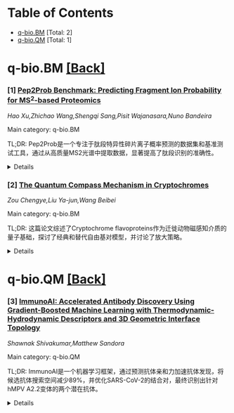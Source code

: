 <div id=toc></div>

# Table of Contents

- [q-bio.BM](#q-bio.BM) [Total: 2]
- [q-bio.QM](#q-bio.QM) [Total: 1]


<div id='q-bio.BM'></div>

# q-bio.BM [[Back]](#toc)

### [1] [Pep2Prob Benchmark: Predicting Fragment Ion Probability for MS$^2$-based Proteomics](https://arxiv.org/abs/2508.21076)
*Hao Xu,Zhichao Wang,Shengqi Sang,Pisit Wajanasara,Nuno Bandeira*

Main category: q-bio.BM

TL;DR: Pep2Prob是一个专注于肽段特异性碎片离子概率预测的数据集和基准测试工具，通过从高质量MS2光谱中提取数据，显著提高了肽段识别的准确性。


<details>
  <summary>Details</summary>
Motivation: 当前分析方法依赖于碎片化的全局统计，忽视了肽段特异性对碎片离子概率的影响，限制了预测准确性。

Method: 提出Pep2Prob数据集，包含60多万个独特前体的碎片离子概率统计，基于1.83亿高质量HCD MS2光谱，并评估了统计规则和学习方法的性能。

Result: 研究发现，利用肽段特异性信息的模型显著优于仅依赖全局统计的方法，且肽段-碎片关系表现出复杂的非线性特征。

Conclusion: Pep2Prob通过提供全面数据集和基准测试，支持开发更复杂的机器学习方法，以提升肽段识别准确性。

Abstract: Proteins perform nearly all cellular functions and constitute most drug
targets, making their analysis fundamental to understanding human biology in
health and disease. Tandem mass spectrometry (MS$^2$) is the major analytical
technique in proteomics that identifies peptides by ionizing them, fragmenting
them, and using the resulting mass spectra to identify and quantify proteins in
biological samples. In MS$^2$ analysis, peptide fragment ion probability
prediction plays a critical role, enhancing the accuracy of peptide
identification from mass spectra as a complement to the intensity information.
Current approaches rely on global statistics of fragmentation, which assumes
that a fragment's probability is uniform across all peptides. Nevertheless,
this assumption is oversimplified from a biochemical principle point of view
and limits accurate prediction. To address this gap, we present Pep2Prob, the
first comprehensive dataset and benchmark designed for peptide-specific
fragment ion probability prediction. The proposed dataset contains fragment ion
probability statistics for 608,780 unique precursors (each precursor is a pair
of peptide sequence and charge state), summarized from more than 183 million
high-quality, high-resolution, HCD MS$^2$ spectra with validated peptide
assignments and fragmentation annotations. We establish baseline performance
using simple statistical rules and learning-based methods, and find that models
leveraging peptide-specific information significantly outperform previous
methods using only global fragmentation statistics. Furthermore, performance
across benchmark models with increasing capacities suggests that the
peptide-fragmentation relationship exhibits complex nonlinearities requiring
sophisticated machine learning approaches.

</details>


### [2] [The Quantum Compass Mechanism in Cryptochromes](https://arxiv.org/abs/2508.21350)
*Zou Chengye,Liu Ya-jun,Wang Beibei*

Main category: q-bio.BM

TL;DR: 这篇论文综述了Cryptochrome flavoproteins作为迁徙动物磁感知介质的量子基础，探讨了经典和替代自由基对模型，并讨论了放大策略。


<details>
  <summary>Details</summary>
Motivation: 研究Cryptochrome flavoproteins如何通过自由基对机制（RPM）介导磁场感知，解决在生理条件下维持自旋相干性和解释弱射频场响应的未解难题。

Method: 总结了磁感知的量子基础，评估了经典和替代自由基对模型，并探讨了包括三联体、自旋清除和旁观自由基在内的放大策略。

Result: 强调了分子几何、交换和偶极相互作用以及超精细拓扑结构如何调节磁敏感性。

Conclusion: 提出了未来研究方向，强调在生理条件下获取结构和动态数据的必要性。

Abstract: Cryptochrome flavoproteins are prime candidates for mediating magnetic
sensing in migratory animals via the radical pair mechanism (RPM), a
spin-dependent process initiated by photoinduced electron transfer. The
canonical FAD-tryptophan radical pair exhibits pronounced anisotropic hyperfine
couplings, enabling sensitivity to geomagnetic fields. However, maintaining
spin coherence under physiological conditions and explaining responses to weak
radiofrequency fields remain unresolved challenges. Alternative radicals, such
as superoxide and ascorbate, have been proposed to enhance anisotropy or
suppress decoherence. This review summarizes the quantum basis of
magnetoreception, evaluates both canonical and alternative radical pair models,
and discusses amplification strategies including triads, spin scavenging, and
bystander radicals. Emphasis is placed on how molecular geometry, exchange and
dipolar interactions, and hyperfine topology modulate magnetic sensitivity. Key
open questions and future directions are outlined, highlighting the need for
structural and dynamical data under physiological conditions.

</details>


<div id='q-bio.QM'></div>

# q-bio.QM [[Back]](#toc)

### [3] [ImmunoAI: Accelerated Antibody Discovery Using Gradient-Boosted Machine Learning with Thermodynamic-Hydrodynamic Descriptors and 3D Geometric Interface Topology](https://arxiv.org/abs/2508.21082)
*Shawnak Shivakumar,Matthew Sandora*

Main category: q-bio.QM

TL;DR: ImmunoAI是一个机器学习框架，通过预测抗体亲和力加速抗体发现，将候选抗体搜索空间减少89%，并优化SARS-CoV-2的结合对，最终识别出针对hMPV A2.2变体的两个潜在抗体。


<details>
  <summary>Details</summary>
Motivation: 传统的抗体发现流程耗时较长（10-12个月），无法快速应对疫情爆发，因此需要开发更高效的抗体发现方法。

Method: 使用LightGBM回归器，基于热力学、流体力学和3D拓扑界面描述符预测抗体亲和力，结合AlphaFold2预测蛋白质结构。

Result: 模型将抗体候选搜索空间减少89%，针对SARS-CoV-2的RMSE从1.70降至0.92，并成功识别出两个针对hMPV A2.2变体的潜在高亲和力抗体。

Conclusion: ImmunoAI显著缩短了抗体设计周期，为病毒疫情爆发提供了快速、结构导向的应对方案。

Abstract: Human metapneumovirus (hMPV) poses serious risks to pediatric, elderly, and
immunocompromised populations. Traditional antibody discovery pipelines require
10-12 months, limiting their applicability for rapid outbreak response. This
project introduces ImmunoAI, a machine learning framework that accelerates
antibody discovery by predicting high-affinity candidates using
gradient-boosted models trained on thermodynamic, hydrodynamic, and 3D
topological interface descriptors. A dataset of 213 antibody-antigen complexes
was curated to extract geometric and physicochemical features, and a LightGBM
regressor was trained to predict binding affinity with high precision. The
model reduced the antibody candidate search space by 89%, and fine-tuning on
117 SARS-CoV-2 binding pairs further reduced Root Mean Square Error (RMSE) from
1.70 to 0.92. In the absence of an experimental structure for the hMPV A2.2
variant, AlphaFold2 was used to predict its 3D structure. The fine-tuned model
identified two optimal antibodies with predicted picomolar affinities targeting
key mutation sites (G42V and E96K), making them excellent candidates for
experimental testing. In summary, ImmunoAI shortens design cycles and enables
faster, structure-informed responses to viral outbreaks.

</details>
